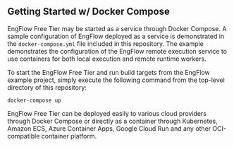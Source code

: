 ## Getting Started w/ Docker Compose

EngFlow Free Tier may be started as a service through Docker Compose.  A sample configuration of EngFlow
deployed as a service is demonstrated in the ```docker-compose.yml``` file included in this repository.
The example demonstrates the configuration of the EngFlow remote execution service to use containers for
both local execution and remote runtime workers.

To start the EngFlow Free Tier and run build targets from the EngFlow example project, simply execute the
following command from the top-level directory of this repository:

```commandline
docker-compose up
```

EngFlow Free Tier can be deployed easily to various cloud providers through Docker Compose or directly as a container
through Kubernetes, Amazon ECS, Azure Container Apps, Google Cloud Run and any other OCI-compatible container platform.
